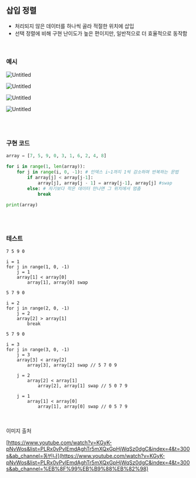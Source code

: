 ## 삽입 정렬

- 처리되지 않은 데이터를 하나씩 골라 적절한 위치에 삽입
- 선택 정렬에 비해 구현 난이도가 높은 편이지만, 일반적으로 더 효율적으로 동작함

<br>

### 예시

![Untitled](https://postfiles.pstatic.net/MjAyMzA1MjBfMjA0/MDAxNjg0NTY4NTgzOTI4.leP9V852BIccul6i7ozebxcVcWL7LNYUSkD1OmMGkHYg.BgjndORS8BwmjdCJ6Bdw3_f_X3Hp_AT-wwqbwo0ma8Ug.PNG.loveanna1207/image.png?type=w773)

![Untitled](https://postfiles.pstatic.net/MjAyMzA1MjBfMjIz/MDAxNjg0NTY4NTk1MzA1.YdvLj6cnP2PasGvCnX92y23py7GeyE67ssw_QwxDT98g.wj6UIUFN6DQr88uYnE1v0DkTWoSvVRrmH7KbK-mZ79Ig.PNG.loveanna1207/image.png?type=w773)

![Untitled](https://postfiles.pstatic.net/MjAyMzA1MjBfMjUg/MDAxNjg0NTY4NjE1NzE2.UWZ-gbOsVRA9yN99lsLhgJtfprxUD1YNGCuXpbsVNUsg.Rih-GR_lDOXFXQN7_raMP-7-jQlY_Jw_OiKjITph2fIg.PNG.loveanna1207/image.png?type=w773)

![Untitled](https://postfiles.pstatic.net/MjAyMzA1MjBfMTA1/MDAxNjg0NTY4NjU1OTgx.czqH1wXRJ8klXkP9mCAo66MiBvAa3OL0sehBjp2R32Ug.k_ApBpSg1nNbpioIrnz6Ou7FsvNavUdIL1hE7HOPmQwg.PNG.loveanna1207/image.png?type=w773)

<br>
<br>

### 구현 코드

```python
array = [7, 5, 9, 0, 3, 1, 6, 2, 4, 8]

for i in range(1, len(array)):
	for j in range(i, 0, -1): # 인덱스 i~1까지 1씩 감소하며 반복하는 문법
		if array[j] < array[j-1]: 
			array[j], array[j - 1] = array[j-1], array[j] #swap
		else: # 자기보다 작은 데이터 만나면 그 위치에서 멈춤
			break

print(array)
```
<br>
<br>

### 테스트

```
7 5 9 0

i = 1
for j in range(1, 0, -1)
	j = 1
	array[1] < array[0]
		array[1], array[0] swap

5 7 9 0

i = 2
for j in range(2, 0, -1)
	j = 2
	array[2] > array[1]
		break

5 7 9 0

i = 3
for j in range(3, 0, -1)
	j = 3
	array[3] < array[2]
		array[3], array[2] swap // 5 7 0 9

	j = 2
		array[2] < array[1]
			array[2], array[1] swap // 5 0 7 9

	j = 1
		array[1] < array[0]
			array[1], array[0] swap // 0 5 7 9
```

<br>
<br>
이미지 출처

[https://www.youtube.com/watch?v=KGyK-pNvWos&list=PLRx0vPvlEmdAghTr5mXQxGpHjWqSz0dgC&index=4&t=300s&ab_channel=동빈나](https://www.youtube.com/watch?v=KGyK-pNvWos&list=PLRx0vPvlEmdAghTr5mXQxGpHjWqSz0dgC&index=4&t=300s&ab_channel=%EB%8F%99%EB%B9%88%EB%82%98)